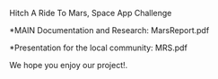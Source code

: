 Hitch A Ride To Mars, Space App Challenge

*MAIN Documentation and Research: MarsReport.pdf

*Presentation for the local community: MRS.pdf

We hope you enjoy our project!. 
